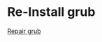 # Re-Install grub
[Repair grub](https://askubuntu.com/questions/418666/update-grub-command-not-found)
